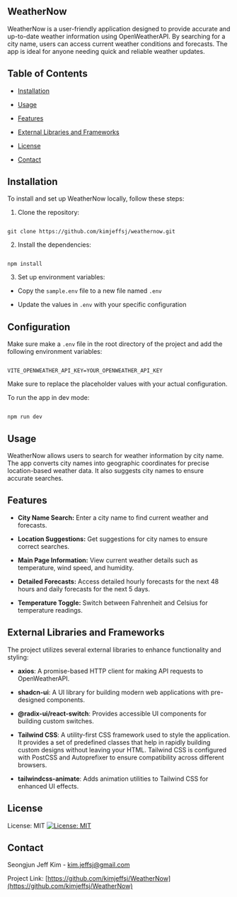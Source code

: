 ## WeatherNow

WeatherNow is a user-friendly application designed to provide accurate and up-to-date weather information using OpenWeatherAPI. By searching for a city name, users can access current weather conditions and forecasts. The app is ideal for anyone needing quick and reliable weather updates.

## Table of Contents

- [Installation](#installation)

- [Usage](#usage)

- [Features](#features)

- [External Libraries and Frameworks](#external)

- [License](#license)

- [Contact](#contact)

## <a id="installation">**Installation**</a>

To install and set up WeatherNow locally, follow these steps:

1. Clone the repository:

```

git clone https://github.com/kimjeffsj/weathernow.git

```

2. Install the dependencies:

```

npm install

```

3. Set up environment variables:

- Copy the `sample.env` file to a new file named `.env`

- Update the values in `.env` with your specific configuration

## Configuration

Make sure make a `.env` file in the root directory of the project and add the following environment variables:

```

VITE_OPENWEATHER_API_KEY=YOUR_OPENWEATHER_API_KEY

```

Make sure to replace the placeholder values with your actual configuration.

To run the app in dev mode:

```

npm run dev

```

## <a id="usage">**Usage**</a>

WeatherNow allows users to search for weather information by city name. The app converts city names into geographic coordinates for precise location-based weather data. It also suggests city names to ensure accurate searches.

## <a id="features">**Features**</a>

- **City Name Search:** Enter a city name to find current weather and forecasts.

- **Location Suggestions:** Get suggestions for city names to ensure correct searches.

- **Main Page Information:** View current weather details such as temperature, wind speed, and humidity.

- **Detailed Forecasts:** Access detailed hourly forecasts for the next 48 hours and daily forecasts for the next 5 days.

- **Temperature Toggle:** Switch between Fahrenheit and Celsius for temperature readings.

## <a id="external">**External Libraries and Frameworks**</a>

The project utilizes several external libraries to enhance functionality and styling:

- **axios**: A promise-based HTTP client for making API requests to OpenWeatherAPI.

- **shadcn-ui**: A UI library for building modern web applications with pre-designed components.

- **@radix-ui/react-switch**: Provides accessible UI components for building custom switches.

- **Tailwind CSS**: A utility-first CSS framework used to style the application. It provides a set of predefined classes that help in rapidly building custom designs without leaving your HTML. Tailwind CSS is configured with PostCSS and Autoprefixer to ensure compatibility across different browsers.

- **tailwindcss-animate**: Adds animation utilities to Tailwind CSS for enhanced UI effects.

## <a id="license">**License**</a>

License: MIT
[![License: MIT](https://img.shields.io/badge/License-MIT-yellow.svg)](https://opensource.org/licenses/MIT)

## <a id="contact">**Contact**</a>

Seongjun Jeff Kim - [kim.jeffsj@gmail.com](mailto:kim.jeffsj@gmail.com)

Project Link: [https://github.com/kimjeffsj/WeatherNow](https://github.com/kimjeffsj/WeatherNow)
